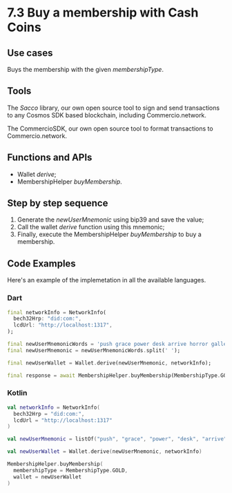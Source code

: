 # 7.3 Buy a membership with Cash Coins

## Use cases
Buys the membership with the given _membershipType_.

## Tools
The _Sacco_ library, our own open source tool to sign and send transactions to any Cosmos SDK based blockchain, including Commercio.network.

The CommercioSDK, our own open source tool to format transactions to Commercio.network.

## Functions and APIs
- Wallet _derive_;
- MembershipHelper _buyMembership_.

## Step by step sequence
1. Generate the _newUserMnemonic_ using bip39 and save the value;
2. Call the wallet _derive_ function using this mnemonic;
3. Finally, execute the MembershipHelper _buyMembership_ to buy a membership.
  
## Code Examples
Here's an example of the implemetation in all the available languages.

### Dart
```dart
final networkInfo = NetworkInfo(
  bech32Hrp: "did:com:",
  lcdUrl: "http://localhost:1317",
);

final newUserMnemonicWords = 'push grace power desk arrive horror gallery physical kingdom ecology fat firm future service table little live reason maximum short motion planet stage second';
final newUserMnemonic = newUserMnemonicWords.split(' ');

final newUserWallet = Wallet.derive(newUserMnemonic, networkInfo);

final response = await MembershipHelper.buyMembership(MembershipType.GOLD, newUserWallet);
```

### Kotlin
```kotlin
val networkInfo = NetworkInfo(
  bech32Hrp = "did:com:", 
  lcdUrl = "http://localhost:1317"
)

val newUserMnemonic = listOf("push", "grace", "power", "desk", "arrive", "horror", "gallery", "physical", "kingdom", "ecology", "fat", "firm", "future", "service", "table", "little", "live", "reason", "maximum", "short", "motion", "planet", "stage", "second")

val newUserWallet = Wallet.derive(newUserMnemonic, networkInfo)

MembershipHelper.buyMembership(
  membershipType = MembershipType.GOLD, 
  wallet = newUserWallet
)
```